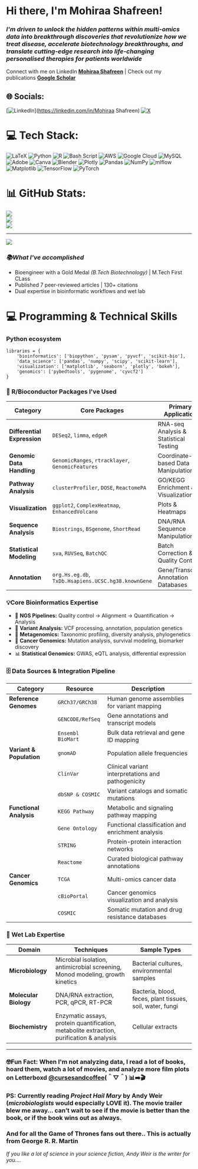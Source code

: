 # Hi there, I'm Mohiraa Shafreen! 
### *I'm driven to unlock the hidden patterns within multi-omics data into breakthrough discoveries that revolutionize how we treat disease, accelerate biotechnology breakthroughs, and translate cutting-edge research into life-changing personalised therapies for patients worldwide*
Connect with me on LinkedIn [**Mohiraa Shafreen**](https://www.linkedin.com/in/mohiraa-shafreen-95829921a) | Check out my publications [**Google Scholar**](https://scholar.google.com/citations?hl=en&user=0mf9Qd0AAAAJ)
  
## 🌐 Socials:
[![LinkedIn](https://img.shields.io/badge/LinkedIn-%230077B5.svg?logo=linkedin&logoColor=white)](https://linkedin.com/in/Mohiraa Shafreen) [![X](https://img.shields.io/badge/X-black.svg?logo=X&logoColor=white)](https://x.com/Shaffinreallife) 

# 💻 Tech Stack:
![LaTeX](https://img.shields.io/badge/latex-%23008080.svg?style=for-the-badge&logo=latex&logoColor=white) ![Python](https://img.shields.io/badge/python-3670A0?style=for-the-badge&logo=python&logoColor=ffdd54) ![R](https://img.shields.io/badge/r-%23276DC3.svg?style=for-the-badge&logo=r&logoColor=white) ![Bash Script](https://img.shields.io/badge/bash_script-%23121011.svg?style=for-the-badge&logo=gnu-bash&logoColor=white) ![AWS](https://img.shields.io/badge/AWS-%23FF9900.svg?style=for-the-badge&logo=amazon-aws&logoColor=white) ![Google Cloud](https://img.shields.io/badge/GoogleCloud-%234285F4.svg?style=for-the-badge&logo=google-cloud&logoColor=white) ![MySQL](https://img.shields.io/badge/mysql-4479A1.svg?style=for-the-badge&logo=mysql&logoColor=white) ![Adobe](https://img.shields.io/badge/adobe-%23FF0000.svg?style=for-the-badge&logo=adobe&logoColor=white) ![Canva](https://img.shields.io/badge/Canva-%2300C4CC.svg?style=for-the-badge&logo=Canva&logoColor=white) ![Blender](https://img.shields.io/badge/blender-%23F5792A.svg?style=for-the-badge&logo=blender&logoColor=white) ![Plotly](https://img.shields.io/badge/Plotly-%233F4F75.svg?style=for-the-badge&logo=plotly&logoColor=white) ![Pandas](https://img.shields.io/badge/pandas-%23150458.svg?style=for-the-badge&logo=pandas&logoColor=white) ![NumPy](https://img.shields.io/badge/numpy-%23013243.svg?style=for-the-badge&logo=numpy&logoColor=white) ![mlflow](https://img.shields.io/badge/mlflow-%23d9ead3.svg?style=for-the-badge&logo=numpy&logoColor=blue) ![Matplotlib](https://img.shields.io/badge/Matplotlib-%23ffffff.svg?style=for-the-badge&logo=Matplotlib&logoColor=black) ![TensorFlow](https://img.shields.io/badge/TensorFlow-%23FF6F00.svg?style=for-the-badge&logo=TensorFlow&logoColor=white) ![PyTorch](https://img.shields.io/badge/PyTorch-%23EE4C2C.svg?style=for-the-badge&logo=PyTorch&logoColor=white)
# 📊 GitHub Stats:
![](https://github-readme-stats.vercel.app/api?username=Shaflovescoffee19&theme=dark&hide_border=false&include_all_commits=false&count_private=false)<br/>
![](https://nirzak-streak-stats.vercel.app/?user=Shaflovescoffee19&theme=dark&hide_border=false)<br/>
![](https://github-readme-stats.vercel.app/api/top-langs/?username=Shaflovescoffee19&theme=dark&hide_border=false&include_all_commits=false&count_private=false&layout=compact)

---
[![](https://visitcount.itsvg.in/api?id=Shaflovescoffee19&icon=0&color=0)](https://visitcount.itsvg.in)

<!-- Proudly created with GPRM ( https://gprm.itsvg.in ) -->
### *📚What I've accomplished*
* Bioengineer with a Gold Medal _(B.Tech Biotechnology)_ | M.Tech First CLass
* Published 7 peer-reviewed articles | 130+ citations
* Dual expertise in bioinformatic workflows and wet lab

 # 💻 Programming & Technical Skills
### **Python ecosystem**
```
libraries = {
    'bioinformatics': ['biopython', 'pysam', 'pyvcf', 'scikit-bio'],
    'data_science': ['pandas', 'numpy', 'scipy', 'scikit-learn'],
    'visualization': ['matplotlib', 'seaborn', 'plotly', 'bokeh'],
    'genomics': ['pybedtools', 'pygenome', 'cyvcf2']
}
```
### 🧬 R/Bioconductor Packages I've Used 

| Category | Core Packages | Primary Application |
|----------|---------------|-------------------|
| **Differential Expression** | `DESeq2`, `limma`, `edgeR` | RNA-seq Analysis & Statistical Testing |
| **Genomic Data Handling** | `GenomicRanges`, `rtracklayer`, `GenomicFeatures` | Coordinate-based Data Manipulation |
| **Pathway Analysis** | `clusterProfiler`, `DOSE`, `ReactomePA` | GO/KEGG Enrichment & Visualization |
| **Visualization** | `ggplot2`, `ComplexHeatmap`, `EnhancedVolcano` | Plots & Heatmaps |
| **Sequence Analysis** | `Biostrings`, `BSgenome`, `ShortRead` | DNA/RNA Sequence Manipulation |
| **Statistical Modeling** | `sva`, `RUVSeq`, `BatchQC` | Batch Correction & Quality Control |
| **Annotation** | `org.Hs.eg.db`, `TxDb.Hsapiens.UCSC.hg38.knownGene` | Gene/Transcript Annotation Databases |

### **💡Core Bioinformatics Expertise**
* 🧬 **NGS Pipelines:** Quality control → Alignment → Quantification → Analysis
* 🔬 **Variant Analysis:** VCF processing, annotation, population genetics
* 🦠 **Metagenomics:** Taxonomic profiling, diversity analysis, phylogenetics
* 🎯 **Cancer Genomics:** Mutation analysis, survival modeling, biomarker discovery
* 📊 **Statistical Genomics:** GWAS, eQTL analysis, differential expression

### 🗄️ Data Sources & Integration Pipeline

| Category | Resource | Description |
|----------|----------|-------------|
| **Reference Genomes** | `GRCh37/GRCh38` | Human genome assemblies for variant mapping |
| | `GENCODE/RefSeq` | Gene annotations and transcript models |
| | `Ensembl BioMart` | Bulk data retrieval and gene ID mapping |
| **Variant & Population** | `gnomAD` | Population allele frequencies |
| | `ClinVar` | Clinical variant interpretations and pathogenicity |
| | `dbSNP & COSMIC` | Variant catalogs and somatic mutations |
| **Functional Analysis** | `KEGG Pathway` | Metabolic and signaling pathway mapping |
| | `Gene Ontology` | Functional classification and enrichment analysis |
| | `STRING` | Protein-protein interaction networks |
| | `Reactome` | Curated biological pathway annotations |
| **Cancer Genomics** | `TCGA` | Multi-omics cancer data |
| | `cBioPortal` | Cancer genomics visualization and analysis |
| | `COSMIC` | Somatic mutation and drug resistance databases |

### 🔬 Wet Lab Expertise

| Domain | Techniques | Sample Types |
|--------|------------|--------------|
| **Microbiology** | Microbial isolation, antimicrobial screening, Monod modeling, growth kinetics | Bacterial cultures, environmental samples |
| **Molecular Biology** | DNA/RNA extraction, PCR, qPCR, RT-PCR | Bacteria, blood, feces, plant tissues, soil, water, fungi |
| **Biochemistry** | Enzymatic assays, protein quantification, metabolite extraction, purification & analysis | Cellular extracts |
----
### **🤓Fun Fact:** When I'm not analyzing data, I read a lot of books, hoard them, watch a lot of movies, and analyze more film plots on Letterboxd [**@cursesandcoffee**](https://letterboxd.com/cursesandcoffee/)(＾▽＾)  📊➡️🎬
### PS: Currently reading _**Project Hail Mary**_ by Andy Weir (_microbiologists_ would especially LOVE it). The movie trailer blew me away… can’t wait to see if the movie is better than the book, or if the book wins out as always.
### And for all the Game of Thrones fans out there.. This is actually from George R. R. Martin
_If you like a lot of science in your science fiction, Andy Weir is the writer for you...._
